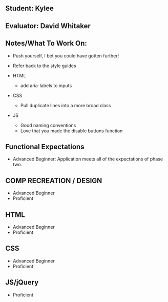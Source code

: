 ## Student: Kylee
## Evaluator: David Whitaker
## Notes/What To Work On:

* Push yourself, I bet you could have gotten further!
* Refer back to the style guides

* HTML
  * add aria-labels to inputs

* CSS
  * Pull duplicate lines into a more broad class

* JS
  * Good naming conventions
  * Love that you made the disable buttons function

## Functional Expectations

* Advanced Beginner: Application meets all of the expectations of phase two.  

## COMP RECREATION / DESIGN

* Advanced Beginner  
* Proficient  

## HTML

* Advanced Beginner  
* Proficient  

## CSS

* Advanced Beginner  
* Proficient  

## JS/jQuery

* Proficient  

